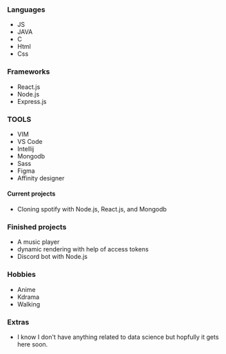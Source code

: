 

### Languages ###

- JS
- JAVA
- C
- Html
- Css


### Frameworks ###

- React.js
- Node.js
- Express.js



### TOOLS ###

- VIM
- VS Code
- Intellij
- Mongodb
- Sass
- Figma
- Affinity designer 


#### Current projects ###

- Cloning spotify with Node.js, React.js, and Mongodb


### Finished projects ###

- A music player
- dynamic rendering with help of access tokens
- Discord bot with Node.js


### Hobbies ###

- Anime
- Kdrama
- Walking 


### Extras ###

- I know I don't have anything related to data science but hopfully it gets here soon.

